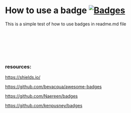 # How to use a badge [![Badges](https://img.shields.io/badge/Version-0.1-green.svg)](https://github.com/TechJA/badge-test)

This is a simple test of how to use badges in readme.md file

<br/><br/><br/><br/><br/>
### resources:
https://shields.io/

https://github.com/bevacqua/awesome-badges

https://github.com/Naereen/badges

https://github.com/kenpusney/badges
